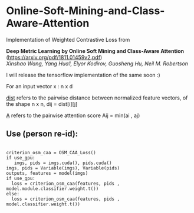 # Online-Soft-Mining-and-Class-Aware-Attention
Implementation of Weighted Contrastive Loss from 


**Deep Metric Learning by Online Soft Mining and Class-Aware Attention** (https://arxiv.org/pdf/1811.01459v2.pdf)    
*Xinshao Wang, Yang Hua1, Elyor Kodirov, Guosheng Hu, Neil M. Robertson*

I will release the tensorflow implementation of the same soon :) 

For an input vector x : n x d

[dist](https://github.com/ppriyank/-Online-Soft-Mining-and-Class-Aware-Attention-Pytorch/blob/master/Weighted_Contrastive_Loss.py#L23) refers to the pairwise distance between normalized feature vectors, of the shape n x n, dij = dist[i][j]

[A](https://github.com/ppriyank/-Online-Soft-Mining-and-Class-Aware-Attention-Pytorch/blob/master/Weighted_Contrastive_Loss.py#L44) refers to the pairwise attention score Aij = min(ai , aj)


## Use (person re-id):
```

criterion_osm_caa = OSM_CAA_Loss()
if use_gpu:
   imgs, pids = imgs.cuda(), pids.cuda()
imgs, pids = Variable(imgs), Variable(pids)
outputs, features = model(imgs)
if use_gpu:
  loss = criterion_osm_caa(features, pids , model.module.classifier.weight.t())         
else:
  loss = criterion_osm_caa(features, pids , model.classifier.weight.t())         
```
